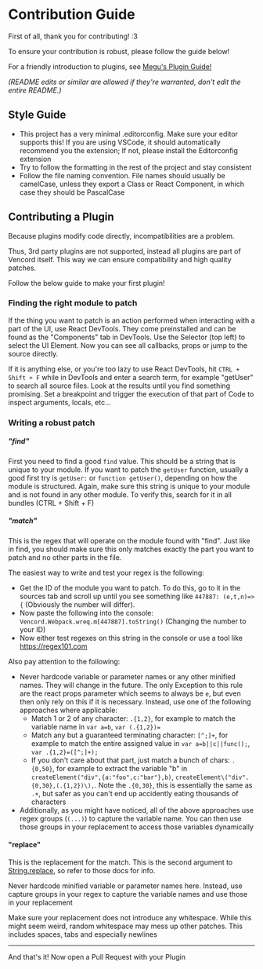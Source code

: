 # Contribution Guide

First of all, thank you for contributing! :3

To ensure your contribution is robust, please follow the guide below!

For a friendly introduction to plugins, see [Megu's Plugin Guide!](docs/2_PLUGINS.md)

*(README edits or similar are allowed if they're warranted, don't edit the entire README.)*

## Style Guide

-   This project has a very minimal .editorconfig. Make sure your editor supports this!
    If you are using VSCode, it should automatically recommend you the extension; If not,
    please install the Editorconfig extension
-   Try to follow the formatting in the rest of the project and stay consistent
-   Follow the file naming convention. File names should usually be camelCase, unless they export a Class
    or React Component, in which case they should be PascalCase

## Contributing a Plugin

Because plugins modify code directly, incompatibilities are a problem.

Thus, 3rd party plugins are not supported, instead all plugins are part of Vencord itself.
This way we can ensure compatibility and high quality patches.

Follow the below guide to make your first plugin!

### Finding the right module to patch

If the thing you want to patch is an action performed when interacting with a part of the UI, use React DevTools.
They come preinstalled and can be found as the "Components" tab in DevTools.
Use the Selector (top left) to select the UI Element. Now you can see all callbacks, props or jump to the source
directly.

If it is anything else, or you're too lazy to use React DevTools, hit `CTRL + Shift + F` while in DevTools and
enter a search term, for example "getUser" to search all source files.
Look at the results until you find something promising. Set a breakpoint and trigger the execution of that part of Code to inspect arguments, locals, etc...

### Writing a robust patch

##### "find"

First you need to find a good `find` value. This should be a string that is unique to your module.
If you want to patch the `getUser` function, usually a good first try is `getUser:` or `function getUser()`,
depending on how the module is structured. Again, make sure this string is unique to your module and is not
found in any other module. To verify this, search for it in all bundles (CTRL + Shift + F)

##### "match"

This is the regex that will operate on the module found with "find". Just like in find, you should make sure
this only matches exactly the part you want to patch and no other parts in the file.

The easiest way to write and test your regex is the following:

-   Get the ID of the module you want to patch. To do this, go to it in the sources tab and scroll up until you
    see something like `447887: (e,t,n)=>{` (Obviously the number will differ).
-   Now paste the following into the console: `Vencord.Webpack.wreq.m[447887].toString()` (Changing the number to your ID)
-   Now either test regexes on this string in the console or use a tool like https://regex101.com

Also pay attention to the following:

-   Never hardcode variable or parameter names or any other minified names. They will change in the future. The only Exception to this rule
    are the react props parameter which seems to always be `e`, but even then only rely on this if it is necessary.
    Instead, use one of the following approaches where applicable:
    -   Match 1 or 2 of any character: `.{1,2}`, for example to match the variable name in `var a=b`, `var (.{1,2})=`
    -   Match any but a guaranteed terminating character: `[^;]+`, for example to match the entire assigned value in `var a=b||c||func();`,
        `var .{1,2}=([^;]+);`
    -   If you don't care about that part, just match a bunch of chars: `.{0,50}`, for example to extract the variable "b" in `createElement("div",{a:"foo",c:"bar"},b)`, `createElement\("div".{0,30},(.{1,2})\),`. Note the `.{0,30}`, this is essentially the same as `.+`, but safer as you can't end up accidently eating thousands of characters
-   Additionally, as you might have noticed, all of the above approaches use regex groups (`(...)`) to capture the variable name. You can then use those groups in your replacement to access those variables dynamically

#### "replace"

This is the replacement for the match. This is the second argument to [String.replace](https://developer.mozilla.org/en-US/docs/Web/JavaScript/Reference/Global_Objects/String/replace), so refer to those docs for info.

Never hardcode minified variable or parameter names here. Instead, use capture groups in your regex to capture the variable names
and use those in your replacement

Make sure your replacement does not introduce any whitespace. While this might seem weird, random whitespace may mess up other patches.
This includes spaces, tabs and especially newlines

---

And that's it! Now open a Pull Request with your Plugin
